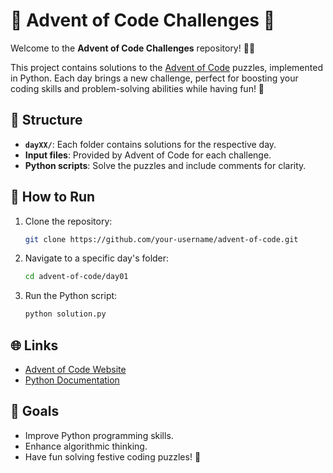 # 🌟 Advent of Code Challenges 🐍

Welcome to the **Advent of Code Challenges** repository! 🎄✨

This project contains solutions to the [Advent of Code](https://adventofcode.com) puzzles, implemented in Python. Each day brings a new challenge, perfect for boosting your coding skills and problem-solving abilities while having fun! 🎁

## 📂 Structure

- **`dayXX/`**: Each folder contains solutions for the respective day.
- **Input files**: Provided by Advent of Code for each challenge.
- **Python scripts**: Solve the puzzles and include comments for clarity.

## 🚀 How to Run

1. Clone the repository:
   ```bash
   git clone https://github.com/your-username/advent-of-code.git
   ```
2. Navigate to a specific day's folder:
   ```bash
   cd advent-of-code/day01
   ```
3. Run the Python script:
   ```bash
   python solution.py
   ```

## 🌐 Links

- [Advent of Code Website](https://adventofcode.com)
- [Python Documentation](https://docs.python.org/3/)

## 🎯 Goals

- Improve Python programming skills.
- Enhance algorithmic thinking.
- Have fun solving festive coding puzzles! 🎅
